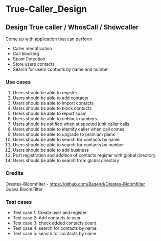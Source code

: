 # True-Caller_Design

## Design True caller / WhosCall / Showcaller

Come up with application that can perform  
* Caller identification  
* Call blocking  
* Spam Detection
* Store users contacts  
* Search for users contacts by name and number 

### Use cases

1. Users should be able to register
2. Users should be able to add contacts
3. Users should be able to import contacts  
4. Users should be able to block contacts
5. Users should be able to report spam
6. Users should be able to unblock numbers
7. Users should be notified when suspected junk caller calls
8. Users should be able to identify caller when call comes
9. Users should be able to upgrade to premium plans
10. Users should be able to search for contacts by name 
11. Users should be able to search for contacts by number
12. Users should be able to add business 
13. Post registration and addition of contacts register with global directory.
14. Users should be able to search from global directory

### Credits
Orestes-Bloomfilter - https://github.com/Baqend/Orestes-Bloomfilter  
Guava BloomFilter  

### Test cases
* Test case 1: Create user and register
* Test case 2: Add contacts to user
* Test case 3: check added contacts count
* Test case 4: search for contacts by name
* Test case 5: search for contacts by name
